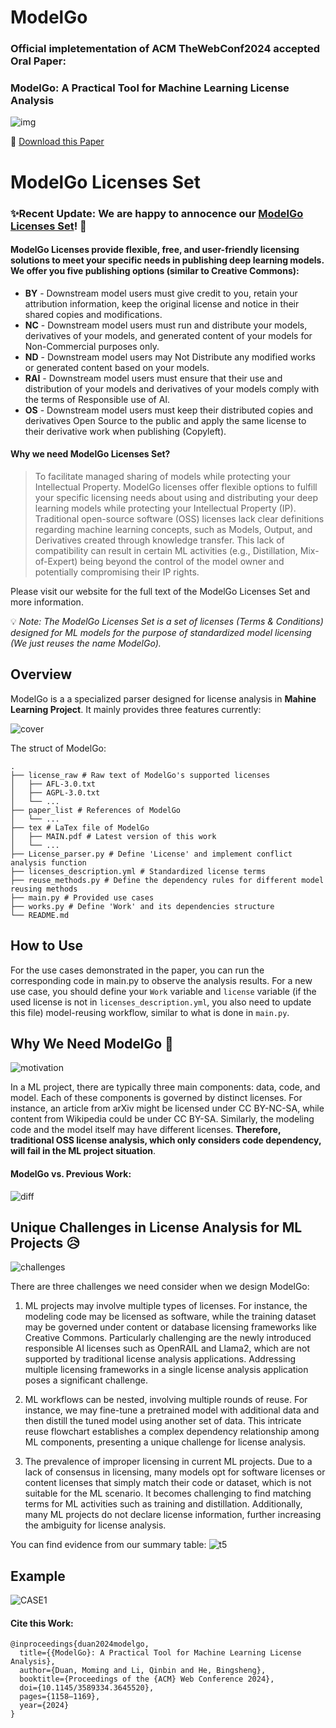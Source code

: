 # ModelGo

### Official impletementation of ACM TheWebConf2024 accepted Oral Paper:
### ModelGo: A Practical Tool for Machine Learning License Analysis

![img](images/cover.png)

📌 [Download this Paper](https://dl.acm.org/doi/abs/10.1145/3589334.3645520)

# ModelGo Licenses Set
### ✨Recent Update: We are happy to annocence our [ModelGo Licenses Set](https://www.modelgo.li)! 🤗
#### ModelGo Licenses provide flexible, free, and user-friendly licensing solutions to meet your specific needs in publishing deep learning models. We offer you five publishing options (similar to Creative Commons):


* **BY** - Downstream model users must give credit to you, retain your attribution information, keep the original license and notice in their shared copies and modifications.
* **NC** - Downstream model users must run and distribute your models, derivatives of your models, and generated content of your models for Non-Commercial purposes only.
* **ND** - Downstream model users may Not Distribute any modified works or generated content based on your models.
* **RAI** - Downstream model users must ensure that their use and distribution of your models and derivatives of your models comply with the terms of Responsible use of AI.
* **OS** - Downstream model users must keep their distributed copies and derivatives Open Source to the public and apply the same license to their derivative work when publishing (Copyleft).

#### Why we need ModelGo Licenses Set?
> To facilitate managed sharing of models while protecting your Intellectual Property. ModelGo licenses offer flexible options to fulfill your specific licensing needs about using and distributing your deep learning models while protecting your Intellectual Property (IP). Traditional open-source software (OSS) licenses lack clear definitions regarding machine learning concepts, such as Models, Output, and Derivatives created through knowledge transfer. This lack of compatibility can result in certain ML activities (e.g., Distillation, Mix-of-Expert) being beyond the control of the model owner and potentially compromising their IP rights.

Please visit our website for the full text of the ModelGo Licenses Set and more information.

💡 *Note: The ModelGo Licenses Set is a set of licenses (Terms & Conditions) designed for ML models for the purpose of standardized model licensing (We just reuses the name ModelGo).*

## Overview 

ModelGo is a a specialized parser designed for license analysis in **Mahine Learning Project**. It mainly provides three features currently:

![cover](images/aims.png)

The struct of ModelGo:
```
.
├── license_raw # Raw text of ModelGo's supported licenses
│   ├── AFL-3.0.txt
│   ├── AGPL-3.0.txt
│   └── ...
├── paper_list # References of ModelGo
│   └── ...
├── tex # LaTex file of ModelGo
│   ├── MAIN.pdf # Latest version of this work
│   └── ...
├── License_parser.py # Define 'License' and implement conflict analysis function
├── licenses_description.yml # Standardized license terms
├── reuse_methods.py # Define the dependency rules for different model reusing methods
├── main.py # Provided use cases
├── works.py # Define 'Work' and its dependencies structure
└── README.md
```

## How to Use 
For the use cases demonstrated in the paper, you can run the corresponding code in main.py to observe the analysis results. 
For a new use case, you should define your `Work` variable and `license` variable (if the used license is not in `licenses_description.yml`, you also need to update this file) model-reusing workflow, similar to what is done in `main.py`.


## Why We Need ModelGo 🤔
![motivation](images/motivations.png)

In a ML project, there are typically three main components: data, code, and model. Each of these components is governed by distinct licenses. For instance, an article from arXiv might be licensed under CC BY-NC-SA, while content from Wikipedia could be under CC BY-SA. Similarly, the modeling code and the model itself may have different licenses.
**Therefore, traditional OSS license analysis, which only considers code dependency, will fail in the ML project situation**.

#### ModelGo vs. Previous Work:
![diff](images/diff.png)

## Unique Challenges in License Analysis for ML Projects 😥
![challenges](images/challenges.png)

There are three challenges we need consider when we design ModelGo:
1. ML projects may involve multiple types of licenses. For instance, the modeling code may be licensed as software, while the training dataset may be governed under content or database licensing frameworks like Creative Commons. Particularly challenging are the newly introduced responsible AI licenses such as OpenRAIL and Llama2, which are not supported by traditional license analysis applications.
Addressing multiple licensing frameworks in a single license analysis application poses a significant challenge.

2. ML workflows can be nested, involving multiple rounds of reuse. For instance, we may fine-tune a pretrained model with additional data and then distill the tuned model using another set of data. This intricate reuse flowchart establishes a complex dependency relationship among ML components, presenting a unique challenge for license analysis.

3. The prevalence of improper licensing in current ML projects. Due to a lack of consensus in licensing, many models opt for software licenses or content licenses that simply match their code or dataset, which is not suitable for the ML scenario. It becomes challenging to find matching terms for ML activities such as training and distillation. Additionally, many ML projects do not declare license information, further increasing the ambiguity for license analysis.

You can find evidence from our summary table:
![t5](images/T5.png)

## Example

![CASE1](images/CASE1.png)

#### Cite this Work:
```
@inproceedings{duan2024modelgo,
  title={{ModelGo}: A Practical Tool for Machine Learning License Analysis},
  author={Duan, Moming and Li, Qinbin and He, Bingsheng},
  booktitle={Proceedings of the {ACM} Web Conference 2024},
  doi={10.1145/3589334.3645520},
  pages={1158–1169},
  year={2024}
}
```
